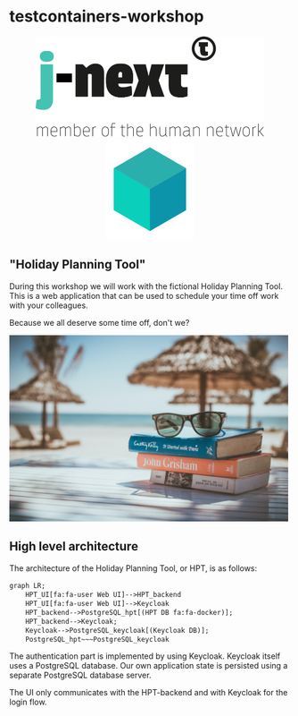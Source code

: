 # testcontainers-workshop

<p align="middle">
    <img src="logo.svg" height="180"/>
    <img src="testcontainers-logo.svg" height="180"/>
</p>    

## "Holiday Planning Tool"

During this workshop we will work with the fictional Holiday Planning Tool.
This is a web application that can be used to schedule your time off work with your colleagues.

Because we all deserve some time off, don't we?

<img src="holiday.jpg" width="500" />

## High level architecture
The architecture of the Holiday Planning Tool, or HPT, is as follows:


```mermaid
graph LR;
    HPT_UI[fa:fa-user Web UI]-->HPT_backend
    HPT_UI[fa:fa-user Web UI]-->Keycloak
    HPT_backend-->PostgreSQL_hpt[(HPT DB fa:fa-docker)];
    HPT_backend-->Keycloak;
    Keycloak-->PostgreSQL_keycloak[(Keycloak DB)];
    PostgreSQL_hpt~~~PostgreSQL_keycloak
```

The authentication part is implemented by using Keycloak. Keycloak itself uses a PostgreSQL database.
Our own application state is persisted using a separate PostgreSQL database server.

The UI only communicates with the HPT-backend and with Keycloak for the login flow.

